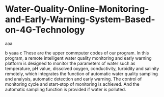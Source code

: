 # Water-Quality-Online-Monitoring-and-Early-Warning-System-Based-on-4G-Technology
aaa

b
yaaa
c
These are the upper commputer codes of our program. In this program, a remote intelligent water quality monitoring and early warning platform is designed to monitor the parameters of water such as temperature, pH value, dissolved oxygen, conductivity, turbidity and salinity remotely, which integrates the function of automatic water quality sampling and analysis, automatic detection and early warning. The control of monitoring cycle and start-stop of monitoring is achieved. And the automatic sampling function is provided if water is polluted.
